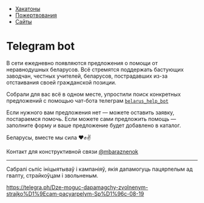 - [Хакатоны](./hackathons.md)
- [Пожертвования](./donations.md)
- [Сайты](./websites)


# Telegram bot

В сети ежедневно появляются предложения о помощи от неравнодушных беларусов. Всё стремятся поддержать бастующих заводчан, честных учителей, беларусов, пострадавших из-за отстаивания своей гражданской позиции. 

Собрали для вас всё в одном месте, упростили поиск конкретных предложений с помощью чат-бота телеграм [`belarus_help_bot`](https://t.me/belarus_help_bot)

Если нужного вам предложения нет — можете оставить заявку, постараемся помочь. 
Если можете сами предложить помощь — заполните форму и ваше предложение будет добавлено в каталог.

Беларусы, вместе мы сила ❤️✊✌️

Контакт для конструктивной связи [@mbaraznenok](https:/t.me/mbaraznenok)

---

Сабралі сьпіс ініцыятываў і кампаніяў, якія дапамогуць пацярпелым ад гвалту, страйкоўцам і звольненым.

https://telegra.ph/Dze-moguc-dapamagchy-zvolnenym-strajko%D1%9Ecam-pacyarpelym-Sp%D1%96c-08-19
